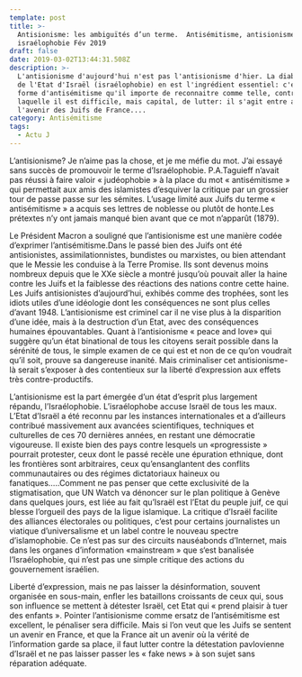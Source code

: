 ```yaml
---
template: post
title: >-
  Antisionisme: les ambiguïtés d’un terme.  Antisémitisme, antisionisme et
  israélophobie Fév 2019
draft: false
date: 2019-03-02T13:44:31.508Z
description: >-
  L'antisionisme d'aujourd'hui n'est pas l'antisionisme d'hier. La diabolisation
  de l'Etat d'Israël (israélophobie) en est l'ingrédient essentiel: c'est une
  forme d'antisémitisme qu'il importe de reconnaitre comme telle, contre
  laquelle il est difficile, mais capital, de lutter: il s'agit entre autres de
  l'avenir des Juifs de France....
category: Antisémitisme
tags:
  - Actu J
---
```

L’antisionisme?  Je n’aime pas la chose, et je me méfie du mot. J’ai essayé sans succès de promouvoir le terme d’Israélophobie. P.A.Taguieff n’avait pas réussi à faire valoir  « judéophobie » à la place du mot « antisémitisme » qui permettait aux amis des islamistes d’esquiver la critique par un grossier tour de passe passe sur les sémites. L’usage limité aux Juifs du terme « antisémitisme » a acquis ses lettres de noblesse ou plutôt de honte.Les prétextes n’y ont jamais manqué bien avant que ce mot n’apparût (1879). 

Le Président Macron a souligné que l’antisionisme est une manière codée d’exprimer l’antisémitisme.Dans le passé bien des Juifs ont été antisionistes, assimilationnistes, bundistes ou marxistes, ou bien attendant que le Messie les conduise à la Terre Promise. Ils sont devenus moins nombreux depuis que le XXe siècle a montré jusqu’où pouvait aller la haine contre les Juifs et la faiblesse des réactions des nations contre cette haine. Les Juifs antisionistes d’aujourd’hui, exhibés comme des trophées, sont les idiots utiles d’une idéologie dont les conséquences ne sont plus celles d’avant 1948. L’antisionisme est criminel car il ne vise plus à la disparition d’une idée, mais à la destruction d’un Etat, avec des conséquences humaines épouvantables. Quant à l’antisionisme « peace and love» qui suggère qu’un état binational de tous les citoyens serait possible dans la sérénité de tous, le simple examen de ce qui est et non de ce qu’on voudrait qu’il soit, prouve sa dangereuse inanité. Mais criminaliser cet antisionisme-là serait s’exposer à des contentieux sur la liberté d’expression aux effets très contre-productifs.

L’antisionisme est la part émergée d’un état d’esprit plus largement répandu, l’Israélophobie. L’israélophobe accuse Israël de tous les maux. L’Etat d’Israël a été reconnu par les instances internationales et a d’ailleurs contribué massivement aux avancées scientifiques, techniques et culturelles de ces 70 dernières années, en restant une démocratie vigoureuse. Il existe bien des pays contre lesquels un «progressiste » pourrait  protester, ceux dont le passé recèle une épuration ethnique, dont les frontières sont arbitraires, ceux qu’ensanglantent des conflits communautaires ou des régimes dictatoriaux haineux ou fanatiques…..Comment ne pas penser que cette exclusivité de la stigmatisation, que UN Watch va dénoncer sur le plan politique à Genève dans quelques jours, est liée au fait qu’Israël est l’Etat du peuple juif, ce qui blesse l’orgueil des pays de la ligue islamique. La critique d’Israël facilite des alliances électorales ou politiques, c’est pour certains journalistes un viatique d’universalisme et un label contre le nouveau spectre d’islamophobie. Ce n’est pas sur des circuits nauséabonds d’Internet, mais dans les organes d’information «mainstream » que s‘est banalisée l’Israélophobie, qui n’est pas une simple critique des actions du gouvernement israélien. 

Liberté d’expression, mais ne pas laisser la désinformation, souvent organisée en sous-main, enfler les bataillons croissants de ceux qui, sous son influence se mettent à détester Israël, cet Etat qui « prend plaisir à tuer des enfants ». Pointer l’antisionisme comme ersatz de l’antisémitisme est excellent, le pénaliser sera difficile. Mais si l’on veut que les Juifs se sentent un avenir en France, et que la France ait un avenir où la vérité de l’information garde sa place, il faut lutter contre la détestation pavlovienne d’Israël et ne pas laisser passer les « fake news » à son sujet sans réparation adéquate.

